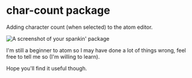 # char-count package

Adding character count (when selected) to the atom editor.

![A screenshot of your spankin' package](https://f.cloud.github.com/assets/69169/2290250/c35d867a-a017-11e3-86be-cd7c5bf3ff9b.gif)

I'm still a beginner to atom so I may have done a lot of things wrong, feel free to tell me so (I'm willing to learn).

Hope you'll find it useful though.
